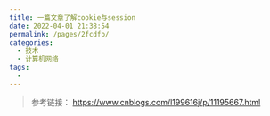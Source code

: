 ```yaml
---
title: 一篇文章了解cookie与session
date: 2022-04-01 21:38:54
permalink: /pages/2fcdfb/
categories:
  - 技术
  - 计算机网络
tags:
  - 
---
```




> 参考链接：
> https://www.cnblogs.com/l199616j/p/11195667.html